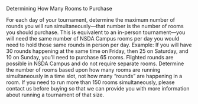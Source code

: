 Determining How Many Rooms to Purchase

For each day of your tournament, determine the maximum number of rounds
you will run simultaneously—that number is the number of rooms you
should purchase. This is equivalent to an in-person tournament—you will
need the same number of NSDA Campus rooms per day you would need to hold
those same rounds in person per day. Example: If you will have 30 rounds
happening at the same time on Friday, then 25 on Saturday, and 10 on
Sunday, you’ll need to purchase 65 rooms. Flighted rounds are possible
in NSDA Campus and do not require separate rooms. Determine the number
of rooms based upon how many rooms are running simultaneously in a time
slot, not how many “rounds” are happening in a room. If you need to run
more than 150 rooms simultaneously, please contact us before buying so
that we can provide you with more information about running a tournament
of that size.